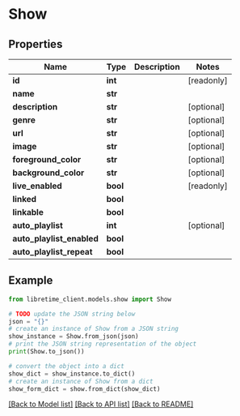# Show


## Properties

Name | Type | Description | Notes
------------ | ------------- | ------------- | -------------
**id** | **int** |  | [readonly] 
**name** | **str** |  | 
**description** | **str** |  | [optional] 
**genre** | **str** |  | [optional] 
**url** | **str** |  | [optional] 
**image** | **str** |  | [optional] 
**foreground_color** | **str** |  | [optional] 
**background_color** | **str** |  | [optional] 
**live_enabled** | **bool** |  | [readonly] 
**linked** | **bool** |  | 
**linkable** | **bool** |  | 
**auto_playlist** | **int** |  | [optional] 
**auto_playlist_enabled** | **bool** |  | 
**auto_playlist_repeat** | **bool** |  | 

## Example

```python
from libretime_client.models.show import Show

# TODO update the JSON string below
json = "{}"
# create an instance of Show from a JSON string
show_instance = Show.from_json(json)
# print the JSON string representation of the object
print(Show.to_json())

# convert the object into a dict
show_dict = show_instance.to_dict()
# create an instance of Show from a dict
show_form_dict = show.from_dict(show_dict)
```
[[Back to Model list]](../README.md#documentation-for-models) [[Back to API list]](../README.md#documentation-for-api-endpoints) [[Back to README]](../README.md)


